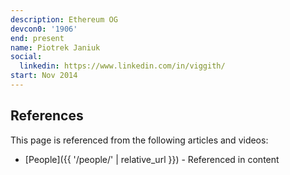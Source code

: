 ```yaml
---
description: Ethereum OG
devcon0: '1906'
end: present
name: Piotrek Janiuk
social:
  linkedin: https://www.linkedin.com/in/viggith/
start: Nov 2014
---
```


## References

This page is referenced from the following articles and videos:

- [People]({{ '/people/' | relative_url }}) - Referenced in content